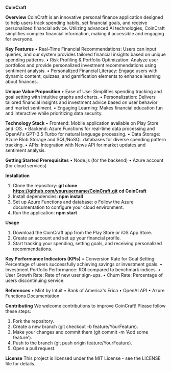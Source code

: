 **CoinCraft**

**Overview**
CoinCraft is an innovative personal finance application designed to help users track spending habits, set financial goals, and receive personalized financial advice. Utilizing advanced AI technologies, CoinCraft simplifies complex financial information, making it accessible and engaging for everyone.

**Key Features**
•	Real-Time Financial Recommendations: Users can input queries, and our system provides tailored financial insights based on unique spending patterns.
•	Risk Profiling & Portfolio Optimization: Analyze user portfolios and provide personalized investment recommendations using sentiment analysis.
•	Personalized Financial Literacy: Engage users with dynamic content, quizzes, and gamification elements to enhance learning about finances.

**Unique Value Proposition**
•	Ease of Use: Simplifies spending tracking and goal setting with intuitive graphs and charts.
•	Personalization: Delivers tailored financial insights and investment advice based on user behavior and market sentiment.
•	Engaging Learning: Makes financial education fun and interactive while prioritizing data security.

**Technology Stack**
•	Frontend: Mobile application available on Play Store and iOS.
•	Backend: Azure Functions for real-time data processing and OpenAI's GPT-3.5 Turbo for natural language processing.
•	Data Storage: Azure Blob Storage and SQL/NoSQL databases for diverse spending pattern tracking.
•	APIs: Integration with News API for market updates and sentiment analysis.

**Getting Started**
**Prerequisites**
•	Node.js (for the backend)
•	Azure account (for cloud services)

**Installation**
1.	Clone the repository:
**git clone https://github.com/yourusername/CoinCraft.git**
**cd CoinCraft**
2.	Install dependencies:
**npm install**
3.	Set up Azure Functions and database:
o	Follow the Azure documentation to configure your cloud environment.
4.	Run the application:
**npm start**

**Usage**
1.	Download the CoinCraft app from the Play Store or iOS App Store.
2.	Create an account and set up your financial profile.
3.	Start tracking your spending, setting goals, and receiving personalized recommendations.

**Key Performance Indicators (KPIs)**
•	Conversion Rate for Goal Setting: Percentage of users successfully achieving savings or investment goals.
•	Investment Portfolio Performance: ROI compared to benchmark indices.
•	User Growth Rate: Rate of new user sign-ups.
•	Churn Rate: Percentage of users discontinuing service.

**References**
•	Mint by Intuit
•	Bank of America's Erica
•	OpenAI API
•	Azure Functions Documentation

**Contributing**
We welcome contributions to improve CoinCraft! Please follow these steps:
1.	Fork the repository.
2.	Create a new branch (git checkout -b feature/YourFeature).
3.	Make your changes and commit them (git commit -m 'Add some feature').
4.	Push to the branch (git push origin feature/YourFeature).
5.	Open a pull request.

**License**
This project is licensed under the MIT License - see the LICENSE file for details.

